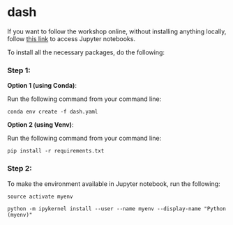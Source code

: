 # dash

If you want to follow the workshop online, without installing anything locally, follow [this link](https://mybinder.org/v2/gh/annafedotova/dash/master) to access Jupyter notebooks.

To install all the necessary packages, do the following: 

### Step 1: 

**Option 1 (using Conda)**: 

Run the following command from your command line: 

`conda env create -f dash.yaml`

**Option 2 (using Venv)**: 

Run the following command from your command line: 

`pip install -r requirements.txt`


### Step 2: 

To make the environment available in Jupyter notebook, run the following: 

`source activate myenv`

`python -m ipykernel install --user --name myenv --display-name "Python (myenv)"`




